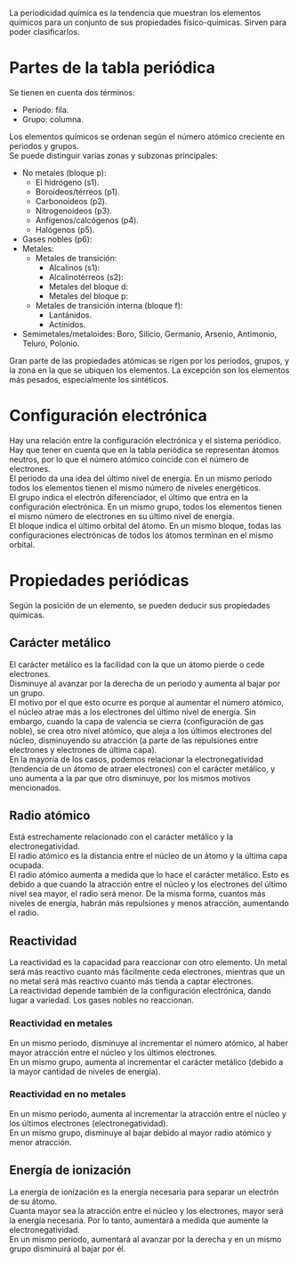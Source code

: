 La periodicidad química es la tendencia que muestran los elementos químicos para un conjunto de sus propiedades físico-químicas. Sirven para poder clasificarlos.

# Partes de la tabla periódica
Se tienen en cuenta dos términos:
- Periodo: fila.
- Grupo: columna.

Los elementos químicos se ordenan según el número atómico creciente en periodos y grupos.  
Se puede distinguir varias zonas y subzonas principales:
- No metales (bloque p):
    - El hidrógeno (s1).
    - Boroideos/térreos (p1).
    - Carbonoideos (p2).
    - Nitrogenoideos (p3).
    - Anfígenos/calcógenos (p4).
    - Halógenos (p5).
- Gases nobles (p6):
- Metales:
    - Metales de transición:
        - Alcalinos (s1):
        - Alcalinotérreos (s2):
        - Metales del bloque d:
        - Metales del bloque p:
    - Metales de transición interna (bloque f):
        - Lantánidos.
        - Actínidos.
- Semimetales/metaloides: Boro, Silicio, Germanio, Arsenio, Antimonio, Teluro, Polonio.

Gran parte de las propiedades atómicas se rigen por los periodos, grupos, y la zona en la que se ubiquen los elementos. La excepción son los elementos más pesados, especialmente los sintéticos.

# Configuración electrónica
Hay una relación entre la configuración electrónica y el sistema periódico. Hay que tener en cuenta que en la tabla periódica se representan átomos neutros, por lo que el número atómico coincide con el número de electrones.  
El periodo da una idea del último nivel de energía. En un mismo periodo todos los elementos tienen el mismo número de niveles energéticos.  
El grupo indica el electrón diferenciador, el último que entra en la configuración electrónica. En un mismo grupo, todos los elementos tienen el mismo número de electrones en su último nivel de energía.  
El bloque indica el último orbital del átomo. En un mismo bloque, todas las configuraciones electrónicas de todos los átomos terminan en el mismo orbital.

# Propiedades periódicas
Según la posición de un elemento, se pueden deducir sus propiedades químicas.

## Carácter metálico
El carácter metálico es la facilidad con la que un átomo pierde o cede electrones.  
Disminuye al avanzar por la derecha de un periodo y aumenta al bajar por un grupo.  
El motivo por el que esto ocurre es porque al aumentar el número atómico, el núcleo atrae más a los electrones del último nivel de energía. Sin embargo, cuando la capa de valencia se cierra (configuración de gas noble), se crea otro nivel atómico, que aleja a los últimos electrones del núcleo, disminuyendo su atracción (a parte de las repulsiones entre electrones y electrones de última capa).  
En la mayoría de los casos, podemos relacionar la electronegatividad (tendencia de un átomo de atraer electrones) con el carácter metálico, y uno aumenta a la par que otro disminuye, por los mismos motivos mencionados.

## Radio atómico
Está estrechamente relacionado con el carácter metálico y la electronegatividad.  
El radio atómico es la distancia entre el núcleo de un átomo y la última capa ocupada.  
El radio atómico aumenta a medida que lo hace el carácter metálico. Esto es debido a que cuando la atracción entre el núcleo y los electrones del último nivel sea mayor, el radio será menor. De la misma forma, cuantos más niveles de energía, habrán más repulsiones y menos atracción, aumentando el radio.

## Reactividad
La reactividad es la capacidad para reaccionar con otro elemento. Un metal será más reactivo cuanto más fácilmente ceda electrones, mientras que un no metal será más reactivo cuanto más tienda a captar electrones.  
La reactividad depende también de la configuración electrónica, dando lugar a variedad. Los gases nobles no reaccionan.

### Reactividad en metales
En un mismo periodo, disminuye al incrementar el número atómico, al haber mayor atracción entre el núcleo y los últimos electrones.  
En un mismo grupo, aumenta al incrementar el carácter metálico (debido a la mayor cantidad de niveles de energía).

### Reactividad en no metales
En un mismo periodo, aumenta al incrementar la atracción entre el núcleo y los últimos electrones (electronegatividad).  
En un mismo grupo, disminuye al bajar debido al mayor radio atómico y menor atracción.

## Energía de ionización
La energía de ionización es la energía necesaria para separar un electrón de su átomo.  
Cuanta mayor sea la atracción entre el núcleo y los electrones, mayor será la energía necesaria. Por lo tanto, aumentará a medida que aumente la electronegatividad.  
En un mismo periodo, aumentará al avanzar por la derecha y en un mismo grupo disminuirá al bajar por él.